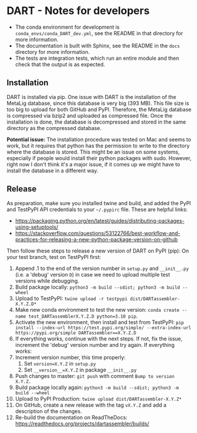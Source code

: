 # DART - Notes for developers

- The conda environment for development is `conda_envs/conda_DART_dev.yml`, see the README in that directory for more information.
- The documentation is built with Sphinx, see the README in the `docs` directory for more information.
- The tests are integration tests, which run an entire module and then check that the output is as expected.

## Installation

DART is installed via pip. One issue with DART is the installation of the MetaLig database, since this database is very big (393 MB). This file size is too big to upload for both GitHub and PyPI. Therefore, the MetaLig database is compressed via bzip2 and uploaded as compressed file. Once the installation is done, the database is decompressed and stored in the same directory as the compressed database.

**Potential issue:** The installation procedure was tested on Mac and seems to work, but it requires that python has the permission to write to the directory where the database is stored. This might be an issue on some systems, especially if people would install their python packages with sudo. However, right now I don't think it's a major issue, if it comes up we might have to install the database in a different way.

## Release

As preparation, make sure you installed twine and build, and added the PyPI and TestPyPI API credentials to your ``~/.pypirc`` file. These are helpful links:
* https://packaging.python.org/en/latest/guides/distributing-packages-using-setuptools/
* https://stackoverflow.com/questions/53122766/best-workflow-and-practices-for-releasing-a-new-python-package-version-on-github

Then follow these steps to release a new version of DART on PyPI (pip):
On your test branch, test on TestPyPI first:
   1. Append .1 to the end of the version number in ``setup.py`` and ``__init__.py`` (i.e. a 'debug' version ``D``) in case we need to upload multiple test versions while debugging.
   2. Build package locally: ``python3 -m build --sdist; python3 -m build --wheel``
   3. Upload to TestPyPI: ``twine upload -r testpypi dist/DARTassembler-X.Y.Z.D*``
   4. Make new conda environment to test the new version: ``conda create --name test_DARTassemblerX.Y.Z.D python=3.10 pip``. 
   5. Activate the new environment, then install and test from TestPyPI: ``pip install --index-url https://test.pypi.org/simple/ --extra-index-url https://pypi.org/simple DARTassembler==X.Y.Z.D``
   6. If everything works, continue with the next steps. If not, fix the issue, increment the 'debug' version number and try again.
If everything works:
   7. Increment version number, this time properly:
      1. Set ``version=X.Y.Z`` in ``setup.py``
      2. Set ``__version__=X.Y.Z`` in package ``__init__.py``
   8. Push changes to master: ``git push`` with comment ``Bump to version X.Y.Z.``
   9. Build package locally again: ``python3 -m build --sdist; python3 -m build --wheel``
   10. Upload to PyPI Production: ``twine upload dist/DARTassembler-X.Y.Z*``
   11. On GitHub, create a new release with the tag ``vX.Y.Z`` and add a description of the changes.
   12. Re-build the documentation on ReadTheDocs: https://readthedocs.org/projects/dartassembler/builds/
   



